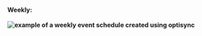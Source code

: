 #### **Weekly:**

**![example of a weekly event schedule created using optisync](https://support.optisigns.com/hc/article_attachments/33468569053459)**